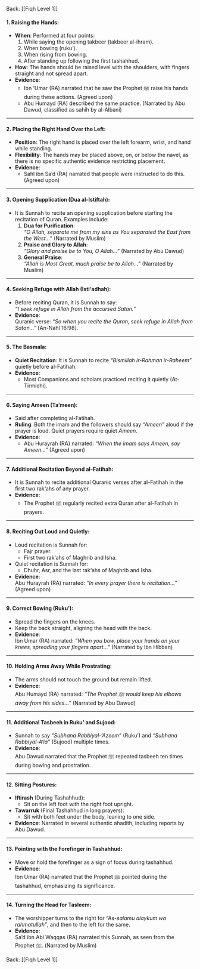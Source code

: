 Back: [[Fiqh Level 1]]

#### 1. **Raising the Hands**:
- **When**: Performed at four points:
  1. While saying the opening takbeer (takbeer al-ihram).
  2. When bowing (ruku’).
  3. When rising from bowing.
  4. After standing up following the first tashahhud.
- **How**: The hands should be raised level with the shoulders, with fingers straight and not spread apart.
- **Evidence**: 
  - Ibn ‘Umar (RA) narrated that he saw the Prophet ﷺ raise his hands during these actions. (Agreed upon)
  - Abu Humayd (RA) described the same practice. (Narrated by Abu Dawud, classified as sahih by al-Albani)

---

#### 2. **Placing the Right Hand Over the Left**:
- **Position**: The right hand is placed over the left forearm, wrist, and hand while standing.
- **Flexibility**: The hands may be placed above, on, or below the navel, as there is no specific authentic evidence restricting placement.
- **Evidence**:
  - Sahl ibn Sa’d (RA) narrated that people were instructed to do this. (Agreed upon)

---

#### 3. **Opening Supplication (Dua al-Istiftah)**:
- It is Sunnah to recite an opening supplication before starting the recitation of Quran. Examples include:
  1. **Dua for Purification**:  
     _“O Allah, separate me from my sins as You separated the East from the West…”_ (Narrated by Muslim)
  2. **Praise and Glory to Allah**:  
     _“Glory and praise be to You, O Allah…”_ (Narrated by Abu Dawud)
  3. **General Praise**:  
     _“Allah is Most Great, much praise be to Allah…”_ (Narrated by Muslim)

---

#### 4. **Seeking Refuge with Allah (Isti‘adhah)**:
- Before reciting Quran, it is Sunnah to say:  
  _“I seek refuge in Allah from the accursed Satan.”_
- **Evidence**:  
  Quranic verse: _“So when you recite the Quran, seek refuge in Allah from Satan…”_ [An-Nahl 16:98].

---

#### 5. **The Basmala**:
- **Quiet Recitation**: It is Sunnah to recite _“Bismillah ir-Rahman ir-Raheem”_ quietly before al-Fatihah.
- **Evidence**:
  - Most Companions and scholars practiced reciting it quietly (At-Tirmidhi).

---

#### 6. **Saying Ameen (Ta’meen)**:
- Said after completing al-Fatihah.
- **Ruling**: Both the imam and the followers should say _“Ameen”_ aloud if the prayer is loud. Quiet prayers require quiet _Ameen_.
- **Evidence**:  
  - Abu Hurayrah (RA) narrated: _“When the imam says Ameen, say Ameen…”_ (Agreed upon)

---

#### 7. **Additional Recitation Beyond al-Fatihah**:
- It is Sunnah to recite additional Quranic verses after al-Fatihah in the first two rak‘ahs of any prayer.
- **Evidence**:
  - The Prophet ﷺ regularly recited extra Quran after al-Fatihah in prayers.

---

#### 8. **Reciting Out Loud and Quietly**:
- Loud recitation is Sunnah for:
  - Fajr prayer.
  - First two rak‘ahs of Maghrib and Isha.
- Quiet recitation is Sunnah for:
  - Dhuhr, Asr, and the last rak‘ahs of Maghrib and Isha.
- **Evidence**:  
  Abu Hurayrah (RA) narrated: _“In every prayer there is recitation…”_ (Agreed upon)

---

#### 9. **Correct Bowing (Ruku’)**:
- Spread the fingers on the knees.
- Keep the back straight, aligning the head with the back.
- **Evidence**:  
  Ibn Umar (RA) narrated: _“When you bow, place your hands on your knees, spreading your fingers apart…”_ (Narrated by Ibn Hibban)

---

#### 10. **Holding Arms Away While Prostrating**:
- The arms should not touch the ground but remain lifted.
- **Evidence**:  
  Abu Humayd (RA) narrated: _“The Prophet ﷺ would keep his elbows away from his sides…”_ (Narrated by Abu Dawud)

---

#### 11. **Additional Tasbeeh in Ruku’ and Sujood**:
- Sunnah to say _“Subhana Rabbiyal-‘Azeem”_ (Ruku’) and _“Subhana Rabbiyal-A‘la”_ (Sujood) multiple times.
- **Evidence**:  
  Abu Dawud narrated that the Prophet ﷺ repeated tasbeeh ten times during bowing and prostration.

---

#### 12. **Sitting Postures**:
- **Iftirash** (During Tashahhud):
  - Sit on the left foot with the right foot upright.
- **Tawarruk** (Final Tashahhud in long prayers):
  - Sit with both feet under the body, leaning to one side.
- **Evidence**: Narrated in several authentic ahadith, including reports by Abu Dawud.

---

#### 13. **Pointing with the Forefinger in Tashahhud**:
- Move or hold the forefinger as a sign of focus during tashahhud.
- **Evidence**:  
  Ibn Umar (RA) narrated that the Prophet ﷺ pointed during the tashahhud, emphasizing its significance.

---

#### 14. **Turning the Head for Tasleem**:
- The worshipper turns to the right for _“As-salamu alaykum wa rahmatullah”_, and then to the left for the same.
- **Evidence**:  
  Sa‘d ibn Abi Waqqas (RA) narrated this Sunnah, as seen from the Prophet ﷺ. (Narrated by Muslim)


Back: [[Fiqh Level 1]]
